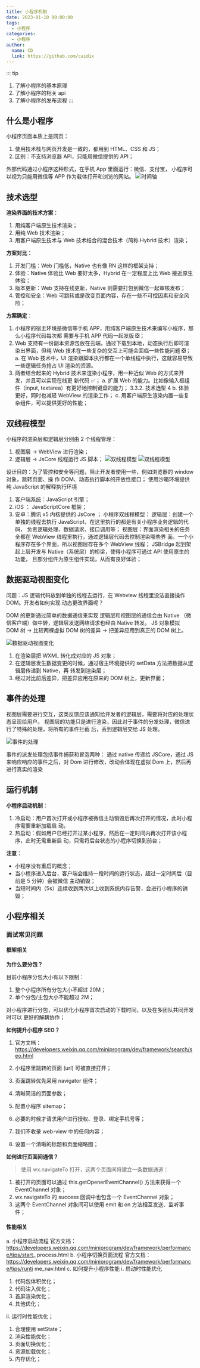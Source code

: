 ```yaml
---
title: 小程序机制
date: 2023-01-10 00:00:00
tags:
  - 小程序
categories:
  - 小程序
author:
  name: CD
  link: https://github.com/caidix
---
```


::: tip

1. 了解小程序的基本原理
2. 了解小程序的相关 api
3. 了解小程序的发布流程
   :::

<!-- more -->

## 什么是小程序

⼩程序⻚⾯本质上是⽹⻚：

1. 使⽤技术栈与⽹⻚开发是⼀致的，都⽤到 HTML、CSS 和 JS；
2. 区别：不⽀持浏览器 API，只能⽤微信提供的 API；

外部代码通过⼩程序这种形式，在⼿机 App ⾥⾯运⾏：微信、⽀付宝， ⼩程序可以视为只能⽤微信等
APP 作为载体打开和浏览的⽹站。
![时间轴](/vuepress-interview-github/assets/miniprogram/miniprogram-1.png)

## 技术选型

**渲染界⾯的技术⽅案**：

1. ⽤纯客户端原⽣技术渲染；
2. ⽤纯 Web 技术渲染；
3. ⽤客户端原⽣技术与 Web 技术结合的混合技术（简称 Hybrid 技术）渲染；

**⽅案对⽐**：

1. 开发⻔槛：Web ⻔槛低，Native 也有像 RN 这样的框架⽀持；
2. 体验：Native 体验⽐ Web 要好太多，Hybrid 在⼀定程度上⽐ Web 接近原⽣体验；
3. 版本更新：Web ⽀持在线更新，Native 则需要打包到微信⼀起审核发布；
4. 管控和安全：Web 可跳转或是改变⻚⾯内容，存在⼀些不可控因素和安全⻛险；

**⽅案确定**：

1. ⼩程序的宿主环境是微信等⼿机 APP，⽤纯客户端原⽣技术来编写⼩程序，那么⼩程序代码每次都
   需要与⼿机 APP 代码⼀起发版 ❎；
1. Web ⽀持有⼀份副本资源包放在云端，通过下载到本地，动态执⾏后即可渲染出界⾯，但纯 Web
   技术在⼀些复杂的交互上可能会⾯临⼀些性能问题 ❎；
   a. 在 Web 技术中，UI 渲染跟脚本执⾏都在⼀个单线程中执⾏，这就容易导致⼀些逻辑任务抢占
   UI 渲染的资源。
1. 两者结合起来的 Hybrid 技术来渲染⼩程序，⽤⼀种近似 Web 的⽅式来开发，并且可以实现在线更
   新代码 ✅；
   a. 扩展 Web 的能⼒。⽐如像输⼊框组件（input, textarea）有更好地控制键盘的能⼒；
   3.3.2. 技术选型
   4
   b. 体验更好，同时也减轻 WebView 的渲染⼯作；
   c. ⽤客户端原⽣渲染内置⼀些复杂组件，可以提供更好的性能；

## 双线程模型

⼩程序的渲染层和逻辑层分别由 2 个线程管理：

1. 视图层 -> WebView 进⾏渲染；
2. 逻辑层 -> JsCore 线程运⾏ JS 脚本；
   ![双线程模型](/vuepress-interview-github/assets/miniprogram/miniprogram-2.png)
   ![双线程模型](/vuepress-interview-github/assets/miniprogram/miniprogram-3.png)

设计⽬的：为了管控和安全等问题，阻⽌开发者使⽤⼀些，例如浏览器的 window 对象，跳转⻚⾯、操
作 DOM、动态执⾏脚本的开放性接⼝；
使⽤沙箱环境提供纯 JavaScript 的解释执⾏环境

1. 客户端系统：JavaScript 引擎；
2. iOS ： JavaScriptCore 框架；
3. 安卓：腾讯 x5 内核提供的 JsCore ；
   ⼩程序双线程模型：
   逻辑层：创建⼀个单独的线程去执⾏ JavaScript，在这⾥执⾏的都是有关⼩程序业务逻辑的代码，
   负责逻辑处理、数据请求、接⼝调⽤等；
   视图层：界⾯渲染相关的任务全都在 WebView 线程⾥执⾏，通过逻辑层代码去控制渲染哪些界
   ⾯。⼀个⼩程序存在多个界⾯，所以视图层存在多个 WebView 线程；
   JSBridge 起到架起上层开发与 Native（系统层）的桥梁，使得⼩程序可通过 API 使⽤原⽣的功能，
   且部分组件为原⽣组件实现，从⽽有良好体验；

## 数据驱动视图变化

问题：JS 逻辑代码放到单独的线程去运⾏，在 Webview 线程⾥没法直接操作 DOM。开发者如何实现
动态更改界⾯呢？

DOM 的更新通过简单的数据通信来实现
逻辑层和视图层的通信会由 Native （微信客户端）做中转，逻辑层发送⽹络请求也经由 Native 转发。
JS 对象模拟 DOM 树 -> ⽐较两棵虚拟 DOM 树的差异 -> 把差异应⽤到真正的 DOM 树上。

![数据驱动视图变化](/vuepress-interview-github/assets/miniprogram/miniprogram-4.png)

1. 在渲染层把 WXML 转化成对应的 JS 对象；
2. 在逻辑层发⽣数据变更的时候，通过宿主环境提供的 setData ⽅法把数据从逻辑层传递到 Native，再
   转发到渲染层；
3. 经过对⽐前后差异，把差异应⽤在原来的 DOM 树上，更新界⾯；

## 事件的处理

视图层需要进⾏交互，这类反馈应该通知给开发者的逻辑层，需要将对应的处理状态呈现给⽤户。
视图层的功能只是进⾏渲染，因此对于事件的分发处理，微信进⾏了特殊的处理，将所有的事件拦截
后，丢到逻辑层交给 JS 处理。

![事件的处理](/vuepress-interview-github/assets/miniprogram/miniprogram-5.png)

事件的派发处理包括事件捕获和冒泡两种：
通过 native 传递给 JSCore，通过 JS 来响应响应的事件之后，对 Dom 进⾏修改，改动会体现在虚拟
Dom 上，然后再进⾏真实的渲染

## 运⾏机制

**⼩程序启动机制**：

1. 冷启动：⽤户⾸次打开或⼩程序被微信主动销毁后再次打开的情况，此时⼩程序需要重新加载启
   动。
2. 热启动：假如⽤户已经打开过某⼩程序，然后在⼀定时间内再次打开该⼩程序，此时⽆需重新启
   动，只需将后台状态的⼩程序切换到前台；

**注意**：

- ⼩程序没有重启的概念；
- 当⼩程序进⼊后台，客户端会维持⼀段时间的运⾏状态，超过⼀定时间后（⽬前是 5 分钟）会被微信
  主动销毁；
- 当短时间内（5s）连续收到两次以上收到系统内存告警，会进⾏⼩程序的销毁；

## 小程序相关

### ⾯试常⻅问题

#### 框架相关

**为什么要分包？**

⽬前⼩程序分包⼤⼩有以下限制：

1. 整个⼩程序所有分包⼤⼩不超过 20M；
2. 单个分包/主包⼤⼩不能超过 2M；

对⼩程序进⾏分包，可以优化⼩程序⾸次启动的下载时间，以及在多团队共同开发时可以
更好的解耦协作；

**如何提升⼩程序 SEO？**

1. 官⽅⽂档：
   <https://developers.weixin.qq.com/miniprogram/dev/framework/search/seo.html>

1. ⼩程序⾥跳转的⻚⾯ (url) 可被直接打开；
1. ⻚⾯跳转优先采⽤ navigator 组件；
1. 清晰简洁的⻚⾯参数；
1. 配置⼩程序 sitemap；
1. 必要的时候才请求⽤户进⾏授权、登录、绑定⼿机号等；
1. 我们不收录 web-view 中的任何内容；
1. 设置⼀个清晰的标题和⻚⾯缩略图；

**如何进⾏⻚⾯间通信？**

> 使⽤ wx.navigateTo 打开，这两个⻚⾯间将建⽴⼀条数据通道：

1. 被打开的⻚⾯可以通过 this.getOpenerEventChannel() ⽅法来获得⼀个 EventChannel 对象；
2. wx.navigateTo 的 success 回调中也包含⼀个 EventChannel 对象；
3. 这两个 EventChannel 对象间可以使⽤ emit 和 on ⽅法相互发送、监听事件；

#### 性能相关

a. ⼩程序启动流程
官⽅⽂档：
<https://developers.weixin.qq.com/miniprogram/dev/framework/performance/tips/start>\_
process.html
b. ⼩程序切换⻚⾯流程
官⽅⽂档：
<https://developers.weixin.qq.com/miniprogram/dev/framework/performance/tips/runti>
me_nav.html
c. 如何提升⼩程序性能
ⅰ. 启动时性能优化

1. 代码包体积优化；
2. 代码注⼊优化；
3. ⾸屏渲染优化；
4. 其他优化；

ⅱ. 运⾏时性能优化；

1. 合理使⽤ setState；
2. 渲染性能优化；
3. ⻚⾯切换优化；
4. 资源加载优化；
5. 内存优化；
